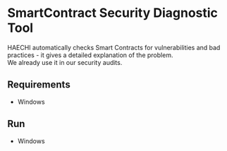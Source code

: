 # SmartContract Security Diagnostic Tool

HAECHI automatically checks Smart Contracts for vulnerabilities and bad practices - it gives a detailed explanation of the problem.   
We already use it in our security audits.

## Requirements
* Windows

## Run
* Windows

